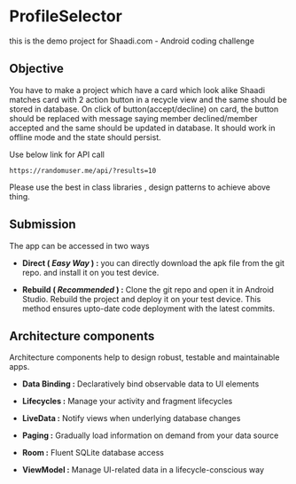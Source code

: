 # ProfileSelector
this is the demo project for Shaadi.com - Android coding challenge

## Objective
You have to make a project which have a card which look alike Shaadi matches card with 2 action button in a recycle view and the same should be stored in database. On click of button(accept/decline) on card, the button should be replaced with message saying member declined/member accepted and the same should be updated in database. It should work in offline mode and the state should persist.

Use below link for API call
```
https://randomuser.me/api/?results=10
```
Please use the best in class libraries , design patterns to achieve above thing.

## Submission
The app can be accessed in two ways
- **Direct ( _Easy Way_ ) :**
you can directly download the apk file from the git repo. and install it on you test device.

- **Rebuild ( _Recommended_ ) :**
Clone the git repo and open it in Android Studio. Rebuild the project and deploy it on your test device. This method ensures upto-date code deployment with the latest commits.

## Architecture components 
 Architecture components help to design robust, testable and maintainable apps.

- **Data Binding :**
Declaratively bind observable data to UI elements

- **Lifecycles :**
Manage your activity and fragment lifecycles

- **LiveData :**
Notify views when underlying database changes

- **Paging :**
Gradually load information on demand from your data source

- **Room :**
Fluent SQLite database access

- **ViewModel :**
Manage UI-related data in a lifecycle-conscious way
